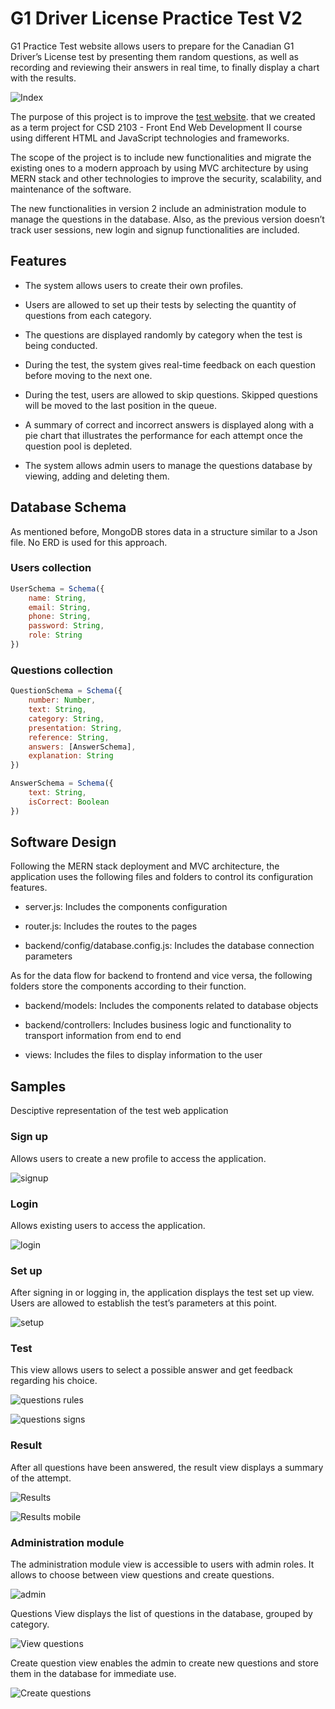 #  G1 Driver License Practice Test V2 

G1 Practice Test website allows users to prepare for the Canadian G1 Driver’s License test by presenting them random questions, as well as recording and reviewing their answers in real time, to finally display a chart with the results.

![Index](/public/assets/index.jpg "Index")


The purpose of this project is to improve the [test website](https://github.com/juanluiscr27/g1-practice-test).  that we created as a term project for CSD 2103 - Front End Web Development II course using different HTML and JavaScript technologies and frameworks. 

The scope of the project is to include new functionalities and migrate the existing ones to a modern approach by using MVC architecture by using MERN stack and other technologies to improve the security, scalability, and maintenance of the software. 

The new functionalities in version 2 include an administration module to manage the questions in the database. Also, as the previous version doesn’t track user sessions, new login and signup functionalities are included. 

## Features 

- The system allows users to create their own profiles. 

- Users are allowed to set up their tests by selecting the quantity of questions from each category. 

- The questions are displayed randomly by category when the test is being conducted. 

- During the test, the system gives real-time feedback on each question before moving to the next one. 

- During the test, users are allowed to skip questions. Skipped questions will be moved to the last position in the queue. 

- A summary of correct and incorrect answers is displayed along with a pie chart that illustrates the performance for each attempt once the question pool is depleted. 

- The system allows admin users to manage the questions database by viewing, adding and deleting them. 

## Database Schema 
As mentioned before, MongoDB stores data in a structure similar to a Json file. No ERD is used for this approach. 

### Users collection 
```js
UserSchema = Schema({
    name: String,
    email: String,
    phone: String,
    password: String,
    role: String
})
```
### Questions collection 

```js
QuestionSchema = Schema({
    number: Number,
    text: String,
    category: String,
    presentation: String,
    reference: String,
    answers: [AnswerSchema],
    explanation: String
})
```

```js
AnswerSchema = Schema({
    text: String,
    isCorrect: Boolean
})
```

## Software Design 

Following the MERN stack deployment and MVC architecture, the application uses the following files and folders to control its configuration features. 

 - server.js: Includes the components configuration 

- router.js: Includes the routes to the pages 

- backend/config/database.config.js:  Includes the database connection parameters 


As for the data flow for backend to frontend and vice versa, the following folders store the components according to their function. 

- backend/models: Includes the components related to database objects 

- backend/controllers: Includes business logic and functionality to transport information from end to end 

- views: Includes the files to display information to the user 

## Samples
Desciptive representation of the test web application

### Sign up 

Allows users to create a new profile to access the application. 

![signup](/public/assets/signup.jpg "signup")
 

### Login 

Allows existing users to access the application. 

![login](/public/assets/login.jpg "login")

### Set up 

After signing in or logging in, the application displays the test set up view. Users are allowed to establish the test’s parameters at this point. 

![setup](/public/assets/setup.jpg "setup")

### Test 

This view allows users to select a possible answer and get feedback regarding his choice. 

![questions rules](/public/assets/questions-rules.jpg "questions rules")

![questions signs](/public/assets/questions-signs.jpg "questions signs")

### Result 

After all questions have been answered, the result view displays a summary of the attempt. 

![Results](/public/assets/results.jpg "Results")

![Results mobile](/public/assets/resuts-mobile.jpg "Results Mobile")
 
### Administration module 

The administration module view is accessible to users with admin roles. It allows to choose between view questions and create questions. 

![admin](/public/assets/admin.jpg "admin")

Questions View displays the list of questions in the database, grouped by category. 

![View questions](/public/assets/view-questions.jpg "View questions")

Create question view enables the admin to create new questions and store them in the database for immediate use. 

![Create questions](/public/assets/create-question.jpg "Create questions")
